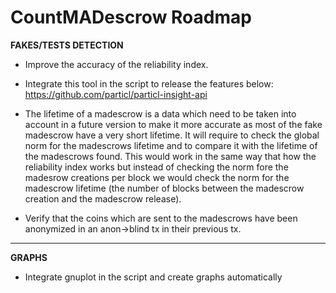 # CountMADescrow Roadmap 


**FAKES/TESTS DETECTION**

- Improve the accuracy of the reliability index.

- Integrate this tool in the script to release the features below: https://github.com/particl/particl-insight-api

- The lifetime of a madescrow is a data which need to be taken into account in a future version to make it more accurate as most of the fake madescrow have a very short lifetime. It will require to check the global norm for the madescrows lifetime and to compare it with the lifetime of the madescrows found. This would work in the same way that how the reliability index works but instead of checking the norm fore the madesrow creations per block we would check the norm for the madescrow lifetime (the number of blocks between the madescrow creation and the madescrow release).

- Verify that the coins which are sent to the madescrows have been anonymized in an anon->blind tx in their previous tx.
***
**GRAPHS**

- Integrate gnuplot in the script and create graphs automatically
